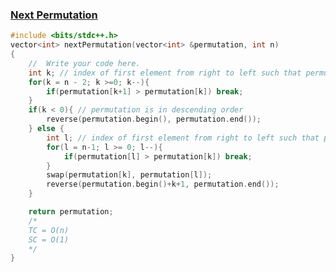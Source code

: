 ### [Next Permutation](https://www.codingninjas.com/codestudio/problems/next-permutation_8230741?challengeSlug=striver-sde-challenge&leftPanelTab=0)

```cpp
#include <bits/stdc++.h> 
vector<int> nextPermutation(vector<int> &permutation, int n)
{
    //  Write your code here.
    int k; // index of first element from right to left such that permutation[k] < permutation[k+1], peak element
    for(k = n - 2; k >=0; k--){
        if(permutation[k+1] > permutation[k]) break;
    }
    if(k < 0){ // permutation is in descending order
        reverse(permutation.begin(), permutation.end());
    } else {
        int l; // index of first element from right to left such that permutation[l] > permutation[k]
        for(l = n-1; l >= 0; l--){
            if(permutation[l] > permutation[k]) break;
        }
        swap(permutation[k], permutation[l]); 
        reverse(permutation.begin()+k+1, permutation.end()); 
    }

    return permutation;
    /*
    TC = O(n)
    SC = O(1)
    */
}
```
